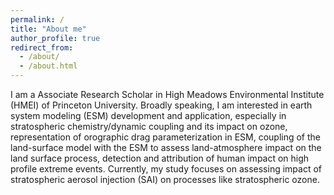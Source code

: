 ```yaml
---
permalink: /
title: "About me"
author_profile: true
redirect_from: 
  - /about/
  - /about.html
---
```


I am a Associate Research Scholar in High Meadows Environmental Institute (HMEI) of Princeton University. Broadly speaking, I am interested in earth system modeling (ESM) development and application, especially in stratospheric chemistry/dynamic coupling and its impact on ozone, representation of orographic drag parameterization in ESM, coupling of the land-surface model with the ESM to assess land-atmosphere impact on the land surface process, detection and attribution of human impact on high profile extreme events. Currently, my study focuses on assessing impact of stratospheric aerosol injection (SAI) on processes like stratospheric ozone.

